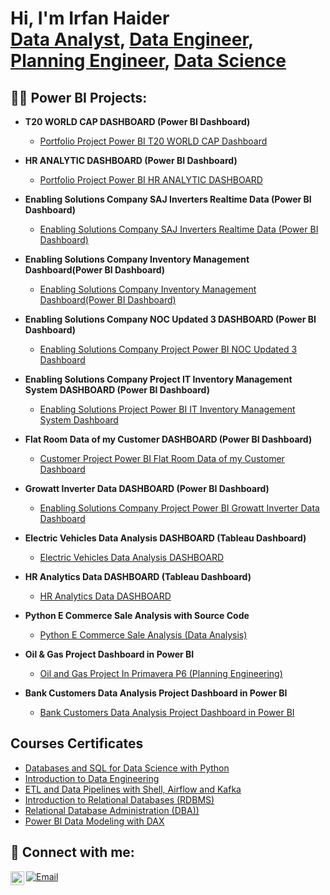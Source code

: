<h1>Hi, I'm Irfan Haider <br/><a href="https://www.linkedin.com/in/irfan-haider035">Data Analyst</a>, <a href="https://www.linkedin.com/in/irfan-haider035">Data Engineer</a>, <a href="https://www.linkedin.com/in/irfan-haider035">Planning Engineer</a>, <a href="https://www.linkedin.com/in/irfan-haider035">Data Science</a></h1>

<h2>👨‍💻 Power BI Projects:</h2>

- <b>T20 WORLD CAP DASHBOARD (Power BI Dashboard)</b>
  - [Portfolio Project Power BI T20 WORLD CAP Dashboard](https://github.com/irfanhaider3322/T20-WORLDCAP-DASHBOARD.git)
- <b>HR ANALYTIC DASHBOARD (Power BI Dashboard)</b>
  - [Portfolio Project Power BI HR ANALYTIC DASHBOARD](https://github.com/irfanhaider3322/HR-ANALYTIC-DASHBOARD-Power-BI-Dashboard-.git) <b><i></b></i>
- <b>Enabling Solutions Company SAJ Inverters Realtime Data (Power BI Dashboard) </b>
  - [Enabling Solutions Company SAJ Inverters Realtime Data (Power BI Dashboard)](https://github.com/irfanhaider3322/Enabling-Solutions-Company-SAJ-Inverters-Realtime-Data-Power-BI-Dashboard-.git)
- <b>Enabling Solutions Company Inventory Management Dashboard(Power BI Dashboard)</b>
  - [Enabling Solutions Company Inventory Management Dashboard(Power BI Dashboard)](https://github.com/irfanhaider3322/Enabling-Solutions-Company-Inventory-Management-Dashboard-Power-BI-Dashboard-.git)
- <b>Enabling Solutions Company NOC Updated 3 DASHBOARD (Power BI Dashboard)</b>
  - [Enabling Solutions Company Project Power BI NOC Updated 3 Dashboard](https://github.com/irfanhaider3322/Enabling-Solutions-Company-NOC-Updated-3-DASHBOARD-Power-BI-Dashboard-.git)
- <b>Enabling Solutions Company Project IT Inventory Management System DASHBOARD (Power BI Dashboard)</b>
  - [Enabling Solutions Project Power BI IT Inventory Management System Dashboard](https://github.com/irfanhaider3322/Company-Project-IT-Inventory-Management-System-DASHBOARD-Power-BI-Dashboard-.git)
- <b>Flat Room Data of my Customer DASHBOARD (Power BI Dashboard)</b>
  - [Customer Project Power BI Flat Room Data of my Customer Dashboard](https://github.com/irfanhaider3322/Flat-Room-Data-of-my-Customer-DASHBOARD-Power-BI-Dashboard-.git)

- <b>Growatt Inverter Data DASHBOARD (Power BI Dashboard)</b>
  - [Enabling Solutions Company Project Power BI Growatt Inverter Data Dashboard](https://github.com/irfanhaider3322/Growatt-Inverter-Data-DASHBOARD-Power-BI-Dashboard-.git)

- <b>Electric Vehicles Data Analysis DASHBOARD (Tableau Dashboard)</b>
  - [Electric Vehicles Data Analysis DASHBOARD](https://github.com/irfanhaider3322/Project-of-Electric-Vehicles-Analysis.git)

- <b>HR Analytics Data DASHBOARD (Tableau Dashboard)</b>
  - [HR Analytics Data DASHBOARD ](https://github.com/irfanhaider3322/HR-Analytics-Data-DASHBOARD-with-Tableau.git)

- <b>Python E Commerce Sale Analysis with Source Code</b>
  - [Python E Commerce Sale Analysis (Data Analysis)](https://github.com/irfanhaider3322/E-commerce-sales-with-Python.git)

- <b> Oil & Gas Project Dashboard in Power BI </b>
  - [Oil and Gas Project In Primavera P6 (Planning Engineering)](https://github.com/irfanhaider3322/Oil-and-Gas-Project-.git)

- <b> Bank Customers Data Analysis Project Dashboard in Power BI </b>
  - [Bank Customers Data Analysis Project Dashboard in Power BI](https://github.com/irfanhaider3322/Oil-and-Gas-Project-.git)





<h2>Courses Certificates </h2>

- [Databases and SQL for Data Science with Python](https://www.coursera.org/account/accomplishments/verify/BG22KXBQDDHR?utm_source=link&utm_medium=certificate&utm_content=cert_image&utm_campaign=sharing_cta&utm_product=course)
- [Introduction to Data Engineering](https://www.coursera.org/account/accomplishments/verify/UZPLFLXYXGK2?utm_source=link&utm_medium=certificate&utm_content=cert_image&utm_campaign=sharing_cta&utm_product=course)
- [ETL and Data Pipelines with Shell, Airflow and Kafka](https://www.coursera.org/account/accomplishments/verify/CGAGYYXQKRNR?utm_source=link&utm_medium=certificate&utm_content=cert_image&utm_campaign=sharing_cta&utm_product=course)
- [Introduction to Relational Databases (RDBMS)](https://www.coursera.org/account/accomplishments/verify/AVJH2S5WWN36?utm_source=link&utm_medium=certificate&utm_content=cert_image&utm_campaign=sharing_cta&utm_product=course)
- [Relational Database Administration (DBA))](https://www.coursera.org/account/accomplishments/verify/PH74MMNQZ2F4?utm_source=link&utm_medium=certificate&utm_content=cert_image&utm_campaign=sharing_cta&utm_product=course)
- [Power BI Data Modeling with DAX](https://www.linkedin.com/learning/certificates/9590715678466fed5046f803a54a728fda715ef2cf08ea34f121e5b23f4eb21e)






<h2> 🤳 Connect with me:</h2>

[<img align="left" alt="JoshMadakor | LinkedIn" width="22px" src="https://cdn.jsdelivr.net/npm/simple-icons@v3/icons/linkedin.svg" />][linkedin]

 
[linkedin]: https://www.linkedin.com/in/irfan-haider035
[![Email](https://img.shields.io/badge/Email-D14836?style=for-the-badge&logo=gmail&logoColor=white)](mailto:irfan.pcr3322@gmail.com)  
<!--
**joshmadakor1/joshmadakor1** is a ✨ _special_ ✨ repository because its `README.md` (this file) appears on your GitHub profile.

Here are some ideas to get you started:

- 🔭 I’m currently working on ...
- 🌱 I’m currently learning ...
- 👯 I’m looking to collaborate on ...
- 🤔 I’m looking for help with ...
- 💬 Ask me about ...
- 📫 How to reach me: ...
- 😄 Pronouns: ...
- ⚡ Fun fact: ...
-->
